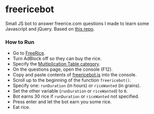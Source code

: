 # freericebot
Small JS bot to answer freerice.com questions I made to learn some Javascript and jQuery.
Based on [this repo](https://github.com/eholcom/FreeRice).


### How to Run
- Go to [FreeRice](https://freerice.com).
- Turn AdBlock off so they can buy the rice.
- Specify the [Multiplication Table category](https://freerice.com/categories).
- On the questions page, open the console (F12).
- Copy and paste contents of [freericebot.js](https://raw.githubusercontent.com/nhtsai/freericebot/master/freericebot.js) into the console.
- Scroll up to the beginning of the function `freericebot()`.
- Specify one: `runDuration` (in hours) or `riceWanted` (in grains).
- Set the other variable (`runDuration` or `riceWanted`) to `0`.
- Bot earns 30 rice if `runDuration` or `riceWanted` not specified.
- Press enter and let the bot earn you some rice.
- Eat rice.


